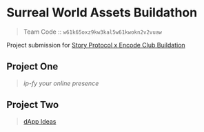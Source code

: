 # Surreal World Assets Buildathon
> Team Code :: `w61k65oxz9kw3kal5w61kwokn2v2vuaw`

Project submission for [Story Protocol x Encode Club Buildation](https://surrealworld.encode.club/)

## Project One
> _ip-fy your online presence_

## Project Two
> [dApp Ideas](https://dappideas.art)